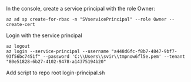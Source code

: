In the console, create a service principal with the role Owner:

```
az ad sp create-for-rbac -n "SVservicePrincipal" --role Owner --create-cert
```

Login with the service principal

```
az logout
az login --service-principal --username "a448d6fc-f8b7-4847-9bf7-93f56bc7451f" --password 'C:\\Users\\svir\\tmpnow6fl5e.pem' --tenant "80e51828-6b27-4102-9478-a14375194b20"
```


Add script to repo root login-principal.sh